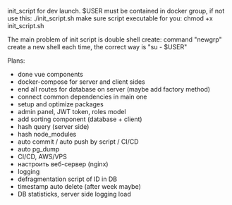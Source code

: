 init_script for dev launch. $USER must be contained in docker group, if not use this:
./init_script.sh
make sure script executable for you: chmod +x init_script.sh

The main problem of init script is double shell create: command "newgrp" create a new shell each time, the correct way is "su - $USER"

Plans:
- done vue components
- docker-compose for server and client sides
- end all routes for database on server (maybe add factory method) 
- connect common dependencies in main one
- setup and optimize packages 
- admin panel, JWT token, roles model
- add sorting component (database + client)
- hash query (server side)
- hash node_modules
- auto commit / auto push by script / CI/CD
- auto pg_dump
- CI/CD, AWS/VPS
- настроить веб-сервер (nginx)
- logging
- defragmentation script of ID in DB
- timestamp auto delete (after week maybe)
- DB statisticks, server side logging load